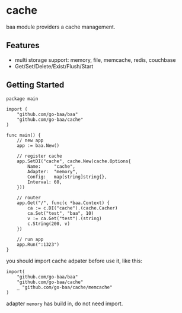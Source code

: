 # cache
baa module providers a cache management.

## Features

- multi storage support: memory, file, memcache, redis, couchbase
- Get/Set/Delete/Exist/Flush/Start

## Getting Started

```
package main

import (
	"github.com/go-baa/baa"
	"github.com/go-baa/cache"
)

func main() {
	// new app
	app := baa.New()

	// register cache
	app.SetDI("cache", cache.New(cache.Options{
		Name:     "cache",
		Adapter:  "memory",
		Config:   map[string]string{},
		Interval: 60,
	}))

	// router
	app.Get("/", func(c *baa.Context) {
		ca := c.DI("cache").(cache.Cacher)
		ca.Set("test", "baa", 10)
		v := ca.Get("test").(string)
		c.String(200, v)
	})

	// run app
	app.Run(":1323")
}
```

you should import cache adpater before use it, like this:

```
import(
    "github.com/go-baa/baa"
    "github.com/go-baa/cache"
    _ "github.com/go-baa/cache/memcache"
)
```

adapter ``memory`` has build in, do not need import.
